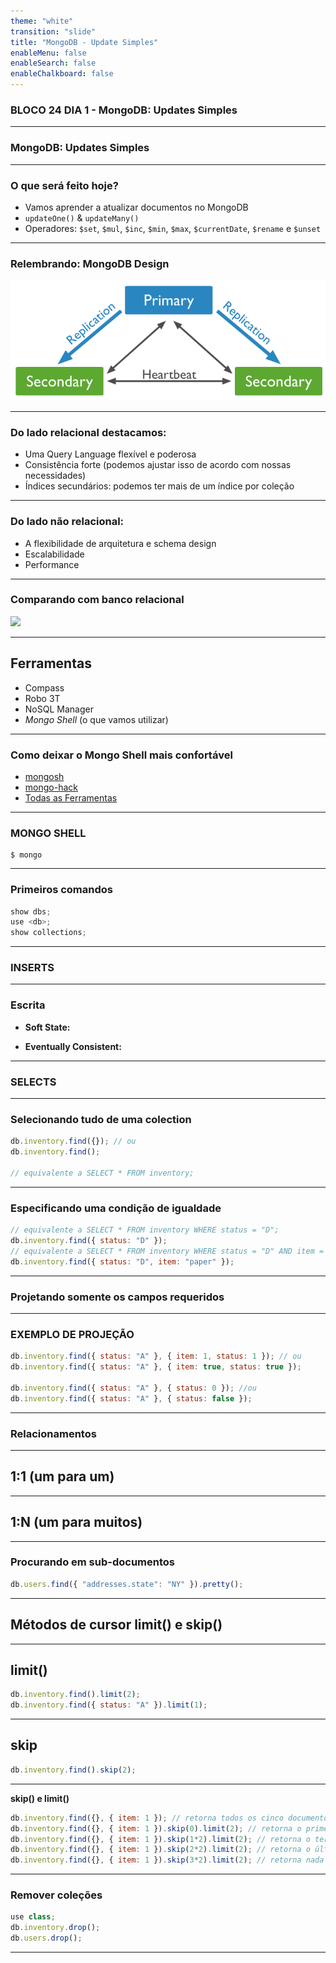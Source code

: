 ```yaml
---
theme: "white"
transition: "slide"
title: "MongoDB - Update Simples"
enableMenu: false
enableSearch: false
enableChalkboard: false
---
```


### BLOCO 24 DIA 1 - MongoDB: Updates Simples

---

### MongoDB: Updates Simples

---

### O que será feito hoje?

* Vamos aprender a atualizar documentos no MongoDB
* `updateOne()` & `updateMany()` 
* Operadores: `$set`, `$mul`, `$inc`, `$min`, `$max`, `$currentDate`, `$rename` e `$unset`

---

### Relembrando: MongoDB Design
<img src="./imgs/replicasets.png" />

---

### Do lado relacional destacamos:

* Uma Query Language flexível e poderosa
* Consistência forte (podemos ajustar isso de acordo com nossas necessidades)
* Índices secundários: podemos ter mais de um índice por coleção

---

### Do lado não relacional:

* A flexibilidade de arquitetura e schema design
* Escalabilidade
* Performance

---

### Comparando com banco relacional

![](imgs/mongo-mysql.png)

---

## Ferramentas

* Compass
* Robo 3T
* NoSQL Manager
* *Mongo Shell* (o que vamos utilizar)

---

### Como deixar o Mongo Shell mais confortável

* [mongosh](https://github.com/mongodb-js/mongosh)
* [mongo-hack](https://www.github.com/tylerbrock/mongo-hacker/)
* [Todas as Ferramentas](https://docs.mongodb.com/tools/)

---

### MONGO SHELL

```
$ mongo
```

---

### Primeiros comandos

```js
show dbs;
use <db>;
show collections;
```

---

### INSERTS

---

### Escrita

* **Soft State:** 

* **Eventually Consistent:**

---

### SELECTS

---

### Selecionando tudo de uma colection

```js
db.inventory.find({}); // ou
db.inventory.find();

// equivalente a SELECT * FROM inventory;
```

---

### Especificando uma condição de igualdade

```js
// equivalente a SELECT * FROM inventory WHERE status = "D";
db.inventory.find({ status: "D" }); 
// equivalente a SELECT * FROM inventory WHERE status = "D" AND item = "paper";
db.inventory.find({ status: "D", item: "paper" });
```

---

### Projetando somente os campos requeridos

---

### EXEMPLO DE PROJEÇÃO

```js
db.inventory.find({ status: "A" }, { item: 1, status: 1 }); // ou
db.inventory.find({ status: "A" }, { item: true, status: true });

db.inventory.find({ status: "A" }, { status: 0 }); //ou
db.inventory.find({ status: "A" }, { status: false });
```

---

### Relacionamentos

---

## 1:1 (um para um)

---

## 1:N (um para muitos)

---

### Procurando em sub-documentos

```js
db.users.find({ "addresses.state": "NY" }).pretty();
```

---

## Métodos de cursor limit() e skip()

---

## **limit()**

```js
db.inventory.find().limit(2);
db.inventory.find({ status: "A" }).limit(1);
```

---

## **skip**
```js
db.inventory.find().skip(2);
```
---

**skip() e limit()**
```js
db.inventory.find({}, { item: 1 }); // retorna todos os cinco documentos
db.inventory.find({}, { item: 1 }).skip(0).limit(2); // retorna o primeiro e segundo documentos
db.inventory.find({}, { item: 1 }).skip(1*2).limit(2); // retorna o terceiro e quarto documentos
db.inventory.find({}, { item: 1 }).skip(2*2).limit(2); // retorna o último elemento
db.inventory.find({}, { item: 1 }).skip(3*2).limit(2); // retorna nada
```

---

### Remover coleções

```js
use class;
db.inventory.drop();
db.users.drop();
```

--- 

